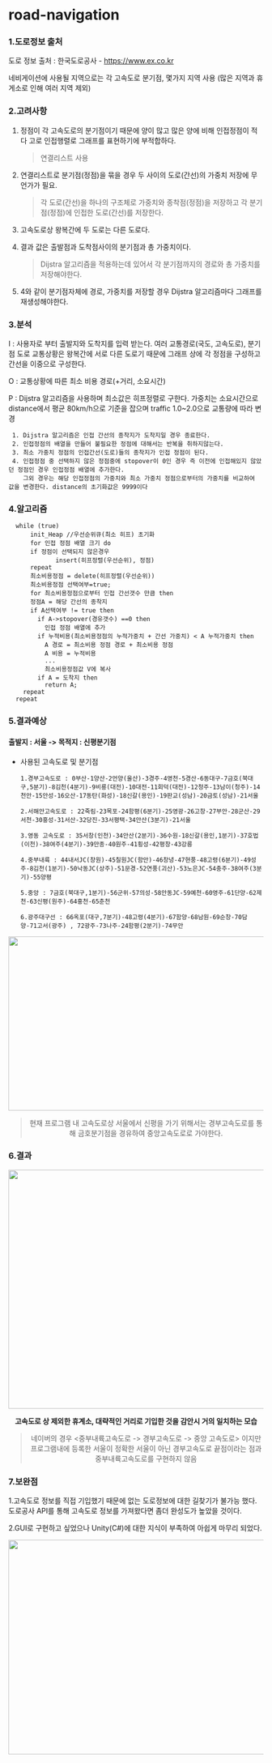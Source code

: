 # road-navigation

### 1.도로정보 출처
도로 정보 출처 : 한국도로공사 - https://www.ex.co.kr 

네비게이션에 사용될 지역으로는 각 고속도로 분기점, 몇가지 지역 사용 (많은 지역과 휴게소로 인해 여러 지역 제외)

### 2.고려사항

  1. 정점이 각 고속도로의 분기점이기 때문에 양이 많고 많은 양에 비해 인접정점이 적다 고로 인접행렬로 그래프를 표현하기에 부적합하다.
     >연결리스트 사용

  2. 연결리스트로 분기점(정점)을 묶을 경우 두 사이의 도로(간선)의 가중치 저장에 무언가가 필요.
     >각 도로(간선)을 하나의 구조체로 가중치와 종착점(정점)을 저장하고 각 분기점(정점)에 인접한 도로(간선)를 저장한다.

  3. 고속도로상 왕복간에 두 도로는 다른 도로다.

  4. 결과 값은 출발점과 도착점사이의 분기점과 총 가중치이다.
     >Dijstra 알고리즘을 적용하는데 있어서 각 분기점까지의 경로와 총 가중치를 저장해야한다.

  5. 4와 같이 분기점자체에 경로, 가중치를 저장할 경우 Dijstra 알고리즘마다 그래프를 재생성해야한다.

### 3.분석
I :  사용자로 부터 출발지와 도착지를 입력 받는다.
    여러 교통경로(국도, 고속도로), 분기점
    도로 교통상황은 왕복간에 서로 다른 도로기 때문에 그래프 상에 각 정점을 구성하고 간선을 이중으로 구성한다.

O : 교통상황에 따른 최소 비용 경로(+거리, 소요시간)

P : Dijstra 알고리즘을 사용하며 최소값은 히프정렬로 구한다.
    가중치는 소요시간으로 distance에서 평균 80km/h으로 기준을 잡으며 traffic 1.0~2.0으로 교통량에 따라 변경

     1. Dijstra 알고리즘은 인접 간선의 종착지가 도착지일 경우 종료한다.
     2. 인접정점의 배열을 만들어 불필요한 정점에 대해서는 반복을 취하지않는다.
     3. 최소 가중치 정점의 인접간선(도로)들의 종착지가 인접 정점이 된다.
     4. 인접정점 중 선택하지 않은 정점중에 stopover이 0인 경우 즉 이전에 인접해있지 않았던 정점인 경우 인접정점 배열에 추가한다.
        그외 경우는 해당 인접정점의 가중치와 최소 가중치 정점으로부터의 가중치를 비교하여 값을 변경한다. distance의 초기화값은 9999이다    
        
### 4.알고리즘
```
  while (true)
	  init_Heap //우선순위큐(최소 히프) 초기화
	  for 인접 정점 배열 크기 do
      if 정점이 선택되지 않은경우
		     insert(히프정렬(우선순위), 정점)
	  repeat
	  최소비용정점 = delete(히프정렬(우선순위))
	  최소비용정점 선택여부=true;
	  for 최소비용정점으로부터 인접 간선갯수 만큼 then
      정점A = 해당 간선의 종착지
      if A선택여부 != true then
        if A->stopover(경유갯수) ==0 then
          인접 정점 배열에 추가
        if 누적비용(최소비용정점의 누적가중치 + 간선 가중치) < A 누적가중치 then
          A 경로 = 최소비용 정점 경로 + 최소비용 정점
          A 비용 = 누적비용
          ...
          최소비용정점값 V에 복사
        if A = 도착지 then
          return A;
    repeat
  repeat
```

### 5.결과예상
#### 출발지 : 서울 -> 목적지 : 신평분기점
- 사용된 고속도로 및 분기점

      1.경부고속도로 : 0부산-1양산-2언양(울산)-3경주-4영천-5경산-6동대구-7금호(북대구,5분기)-8김천(4분기)-9비룡(대전)-10대전-11회덕(대전)-12청주-13남이(청주)-14천안-15안성-16오산-17동탄(화성)-18신갈(용인)-19판교(성남)-20금토(성남)-21서울

      2.서해안고속도로 : 22죽림-23목포-24함평(6분기)-25영광-26고창-27부안-28군산-29서천-30홍성-31서산-32당진-33서평택-34안산(3분기)-21서울

      3.영동 고속도로 : 35서창(인천)-34안산(2분기)-36수원-18신갈(용인,1분기)-37호법(이천)-38여주(4분기)-39만종-40원주-41횡성-42평창-43강릉

      4.중부내륙 : 44내서JC(창원)-45칠원JC(함안)-46창녕-47현풍-48고령(6분기)-49성주-8김천(1분기)-50낙동JC(상주)-51문경-52연풍(괴산)-53노은JC-54충주-38여주(3분기)-55양평

      5.중앙 : 7금호(북대구,1분기)-56군위-57의성-58안동JC-59예천-60영주-61단양-62제천-63신평(원주)-64홍천-65춘천

      6.광주대구선 : 66옥포(대구,7분기)-48고령(4분기)-67함양-68남원-69순창-70담양-71고서(광주) , 72광주-73나주-24함평(2분기)-74무안
<div align="center">
<img src="https://user-images.githubusercontent.com/91615180/219935745-0f57076e-87bd-4188-ae5d-a5c7262d280e.png" width="665" height="344"/>

>현재 프로그램 내 고속도로상 서울에서 신평을 가기 위해서는 경부고속도로를 통해 금호분기점을 경유하여 중앙고속도로로 가야한다.
</div>

### 6.결과
<div align="center">
<img src="https://user-images.githubusercontent.com/91615180/219936051-79e2684a-4ff6-42e9-89cf-9fc8a06e4ed4.png" width="701" height="472"/>

**고속도로 상 제외한 휴계소, 대략적인 거리로 기입한 것을 감안시 거의 일치하는 모습**

>네이버의 경우 <중부내륙고속도로 -> 경부고속도로 -> 중앙 고속도로> 이지만 <br>
프로그램내에 등록한 서울이 정확한 서울이 아닌 경부고속도로 끝점이라는 점과 중부내륙고속도로를 구현하지 않음
</div>

### 7.보완점
1.고속도로 정보를 직접 기입했기 때문에 없는 도로정보에 대한 길찾기가 불가능 했다. 도로공사 API를 통해 고속도로 정보를 가져왔다면 좀더 완성도가 높았을 것이다.

2.GUI로 구현하고 싶었으나 Unity(C#)에 대한 지식이 부족하여 아쉽게 마무리 되었다.
<div align="center">
<img src="https://user-images.githubusercontent.com/91615180/219936405-89ab5365-75be-4d46-bc14-aca679bc1734.png" width="656" height="424"/>
</div>


